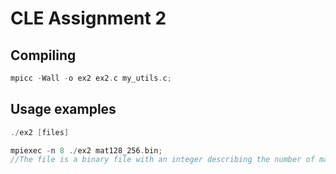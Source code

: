 # CLE Assignment 2

## Compiling
```c
mpicc -Wall -o ex2 ex2.c my_utils.c;
```

## Usage examples

```c
./ex2 [files]

mpiexec -n 8 ./ex2 mat128_256.bin; 
//The file is a binary file with an integer describing the number of matrixes in the file followed by another integer, matrix_order, representing the squared matrix order and then followed by matrix_order*matrix_order doubles.
```


